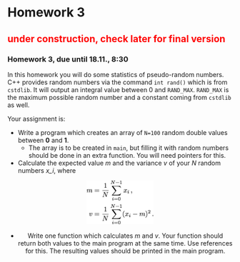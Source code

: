 # Homework 3
## <font color='red'>under construction, check later for final version</font>
### Homework 3, due until 18.11., 8:30



In this homework you will do some statistics of pseudo-random numbers.
C++ provides random numbers via the command ``int rand()`` which is from
``cstdlib``. It will output an integral value between 0 and ``RAND_MAX``.
``RAND_MAX`` is the maximum possible random number and a constant coming from ``cstdlib`` as well.

Your assignment is:
* Write a program which creates an array of ``N=100`` random double values between **0** and **1**.
  * The array is to be created in ``main``, but filling it with random numbers should be done in an extra function. You will need pointers for this.
* Calculate the expected value *m* and the variance *v* of your *N* random numbers *x_i*, where
<center>
<img src="stuffy_stuff/formel.png" width="150">

  * Write one function which calculates *m* and *v*. Your function should return both values to the main program at the same time. Use references for this. The resulting values should be printed in the main program.

